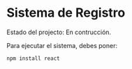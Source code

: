 <h1> Sistema de Registro</h1>

Estado del projecto: En contrucción.

Para ejecutar el sistema, debes poner: 

```npm install react```
